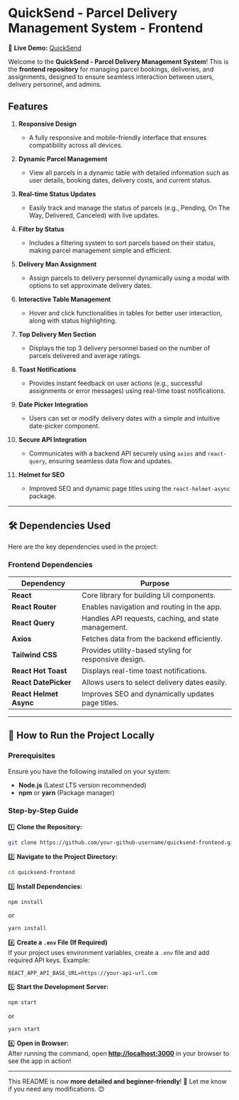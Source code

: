 # **QuickSend - Parcel Delivery Management System - Frontend**  

🔗 **Live Demo:** [QuickSend](https://quick-send-f2412.web.app/)  

Welcome to the **QuickSend - Parcel Delivery Management System**! This is the **frontend repository** for managing parcel bookings, deliveries, and assignments, designed to ensure seamless interaction between users, delivery personnel, and admins.  

## **Features**  

1. **Responsive Design**  
   - A fully responsive and mobile-friendly interface that ensures compatibility across all devices.  

2. **Dynamic Parcel Management**  
   - View all parcels in a dynamic table with detailed information such as user details, booking dates, delivery costs, and current status.  

3. **Real-time Status Updates**  
   - Easily track and manage the status of parcels (e.g., Pending, On The Way, Delivered, Canceled) with live updates.  

4. **Filter by Status**  
   - Includes a filtering system to sort parcels based on their status, making parcel management simple and efficient.  

5. **Delivery Man Assignment**  
   - Assign parcels to delivery personnel dynamically using a modal with options to set approximate delivery dates.  

6. **Interactive Table Management**  
   - Hover and click functionalities in tables for better user interaction, along with status highlighting.  

7. **Top Delivery Men Section**  
   - Displays the top 3 delivery personnel based on the number of parcels delivered and average ratings.  

8. **Toast Notifications**  
   - Provides instant feedback on user actions (e.g., successful assignments or error messages) using real-time toast notifications.  

9. **Date Picker Integration**  
   - Users can set or modify delivery dates with a simple and intuitive date-picker component.  

10. **Secure API Integration**  
    - Communicates with a backend API securely using `axios` and `react-query`, ensuring seamless data flow and updates.  

11. **Helmet for SEO**  
    - Improved SEO and dynamic page titles using the `react-helmet-async` package.  

---

## **🛠️ Dependencies Used**  

Here are the key dependencies used in the project:  

### **Frontend Dependencies**  

| Dependency           | Purpose |
|----------------------|---------|
| **React**           | Core library for building UI components. |
| **React Router**    | Enables navigation and routing in the app. |
| **React Query**     | Handles API requests, caching, and state management. |
| **Axios**          | Fetches data from the backend efficiently. |
| **Tailwind CSS**    | Provides utility-based styling for responsive design. |
| **React Hot Toast** | Displays real-time toast notifications. |
| **React DatePicker** | Allows users to select delivery dates easily. |
| **React Helmet Async** | Improves SEO and dynamically updates page titles. |

---

## **🚀 How to Run the Project Locally**  

### **Prerequisites**  
Ensure you have the following installed on your system:  
- **Node.js** (Latest LTS version recommended)  
- **npm** or **yarn** (Package manager)  

### **Step-by-Step Guide**  

1️⃣ **Clone the Repository:**  
```sh
git clone https://github.com/your-github-username/quicksend-frontend.git
```
2️⃣ **Navigate to the Project Directory:**  
```sh
cd quicksend-frontend
```
3️⃣ **Install Dependencies:**  
```sh
npm install
```
or  
```sh
yarn install
```
4️⃣ **Create a `.env` File (If Required)**  
If your project uses environment variables, create a `.env` file and add required API keys. Example:  
```env
REACT_APP_API_BASE_URL=https://your-api-url.com
```
5️⃣ **Start the Development Server:**  
```sh
npm start
```
or  
```sh
yarn start
```
6️⃣ **Open in Browser:**  
After running the command, open **[http://localhost:3000](http://localhost:3000)** in your browser to see the app in action!  

---

This README is now **more detailed and beginner-friendly**! 🚀 Let me know if you need any modifications. 😊

